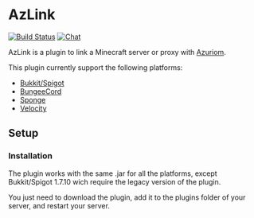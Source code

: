 # AzLink

[![Build Status](https://img.shields.io/travis/Azuriom/AzLink/master?style=flat-square)](https://travis-ci.org/Azuriom/AzLink)
[![Chat](https://img.shields.io/discord/625774284823986183?color=7289da&label=Discord&logo=discord&logoColor=fff&style=flat-square)](https://azuriom.com/discord)

AzLink is a plugin to link a Minecraft server or proxy with [Azuriom](https://azuriom.com).

This plugin currently support the following platforms:
* [Bukkit/Spigot](https://www.spigotmc.org/)
* [BungeeCord](https://github.com/SpigotMC/BungeeCord)
* [Sponge](https://www.spongepowered.org/)
* [Velocity](https://www.velocitypowered.com/)

## Setup

### Installation
The plugin works with the same .jar for all the platforms, except Bukkit/Spigot 1.7.10 wich require the legacy version of the plugin.

You just need to download the plugin, add it to the plugins folder of your server, and restart your server.
